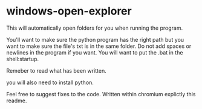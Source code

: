 # windows-open-explorer
This will automatically open folders for you when running the program. 

You'll want to make sure the python program has the right path but you want to make sure the file's txt is in the same folder.
Do not add spaces or newlines in the program if you want.
You will want to put the .bat in the shell:startup.

Remeber to read what has been written.

you will also need to install python.

Feel free to suggest fixes to the code.
Written within chromium explictly this readme.
